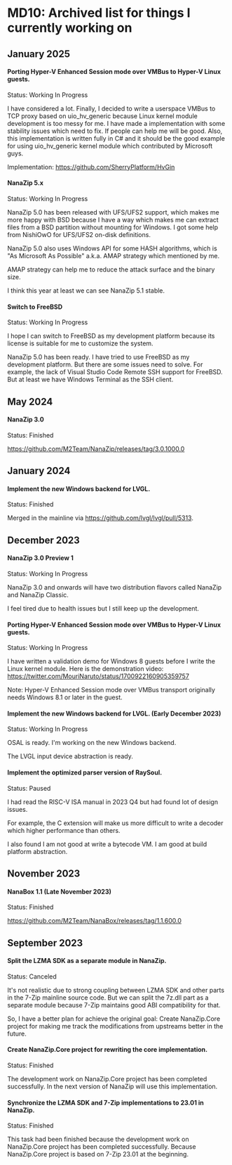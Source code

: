 ﻿# MD10: Archived list for things I currently working on

## January 2025

#### Porting Hyper-V Enhanced Session mode over VMBus to Hyper-V Linux guests.

Status: Working In Progress

I have considered a lot. Finally, I decided to write a userspace VMBus to TCP
proxy based on uio_hv_generic because Linux kernel module development is too
messy for me. I have made a implementation with some stability issues which
need to fix. If people can help me will be good. Also, this implementation is
written fully in C# and it should be the good example for using uio_hv_generic
kernel module which contributed by Microsoft guys.

Implementation: https://github.com/SherryPlatform/HvGin

#### NanaZip 5.x

Status: Working In Progress

NanaZip 5.0 has been released with UFS/UFS2 support, which makes me more happy
with BSD because I have a way which makes me can extract files from a BSD
partition without mounting for Windows. I got some help from NishiOwO for
UFS/UFS2 on-disk definitions.

NanaZip 5.0 also uses Windows API for some HASH algorithms, which is "As
Microsoft As Possible" a.k.a. AMAP strategy which mentioned by me.

AMAP strategy can help me to reduce the attack surface and the binary size.

I think this year at least we can see NanaZip 5.1 stable.

#### Switch to FreeBSD

Status: Working In Progress

I hope I can switch to FreeBSD as my development platform because its license is
suitable for me to customize the system.

NanaZip 5.0 has been ready. I have tried to use FreeBSD as my development
platform. But there are some issues need to solve. For example, the lack of
Visual Studio Code Remote SSH support for FreeBSD. But at least we have Windows
Terminal as the SSH client.

## May 2024

#### NanaZip 3.0

Status: Finished

https://github.com/M2Team/NanaZip/releases/tag/3.0.1000.0

## January 2024

#### Implement the new Windows backend for LVGL.

Status: Finished

Merged in the mainline via https://github.com/lvgl/lvgl/pull/5313.

## December 2023

#### NanaZip 3.0 Preview 1

Status: Working In Progress

NanaZip 3.0 and onwards will have two distribution flavors called NanaZip and
NanaZip Classic.

I feel tired due to health issues but I still keep up the development.

#### Porting Hyper-V Enhanced Session mode over VMBus to Hyper-V Linux guests.

Status: Working In Progress

I have written a validation demo for Windows 8 guests before I write the Linux
kernel module. Here is the demonstration video:
https://twitter.com/MouriNaruto/status/1700922160905359757

Note: Hyper-V Enhanced Session mode over VMBus transport originally needs
Windows 8.1 or later in the guest.

#### Implement the new Windows backend for LVGL. (Early December 2023)

Status: Working In Progress

OSAL is ready. I'm working on the new Windows backend.

The LVGL input device abstraction is ready.

#### Implement the optimized parser version of RaySoul.

Status: Paused

I had read the RISC-V ISA manual in 2023 Q4 but had found lot of design issues.

For example, the C extension will make us more difficult to write a decoder
which higher performance than others.

I also found I am not good at write a bytecode VM. I am good at build platform 
abstraction.

## November 2023

#### NanaBox 1.1 (Late November 2023)

Status: Finished

https://github.com/M2Team/NanaBox/releases/tag/1.1.600.0

## September 2023

#### Split the LZMA SDK as a separate module in NanaZip. 

Status: Canceled

It's not realistic due to strong coupling between LZMA SDK and other parts in
the 7-Zip mainline source code. But we can split the 7z.dll part as a separate
module because 7-Zip maintains good ABI compatibility for that.

So, I have a better plan for achieve the original goal: Create NanaZip.Core
project for making me track the modifications from upstreams better in the
future.

#### Create NanaZip.Core project for rewriting the core implementation.

Status: Finished

The development work on NanaZip.Core project has been completed successfully.
In the next version of NanaZip will use this implementation.

#### Synchronize the LZMA SDK and 7-Zip implementations to 23.01 in NanaZip.

Status: Finished

This task had been finished because the development work on NanaZip.Core project
has been completed successfully. Because NanaZip.Core project is based on 7-Zip
23.01 at the beginning.
